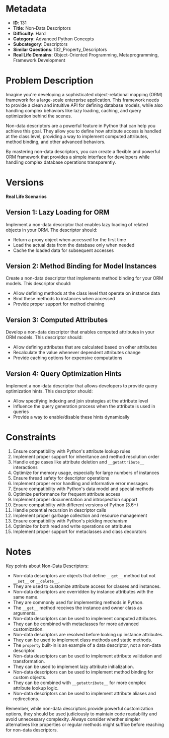 # Metadata

- **ID**: 131
- **Title**: Non-Data Descriptors
- **Difficulty**: Hard
- **Category**: Advanced Python Concepts
- **Subcategory**: Descriptors
- **Similar Questions**: 132_Property_Descriptors
- **Real Life Domains**: Object-Oriented Programming, Metaprogramming, Framework Development

# Problem Description

Imagine you're developing a sophisticated object-relational mapping (ORM) framework for a large-scale enterprise application. This framework needs to provide a clean and intuitive API for defining database models, while also handling complex behaviors like lazy loading, caching, and query optimization behind the scenes.

Non-data descriptors are a powerful feature in Python that can help you achieve this goal. They allow you to define how attribute access is handled at the class level, providing a way to implement computed attributes, method binding, and other advanced behaviors.

By mastering non-data descriptors, you can create a flexible and powerful ORM framework that provides a simple interface for developers while handling complex database operations transparently.

# Versions

**Real Life Scenarios**

## Version 1: Lazy Loading for ORM

Implement a non-data descriptor that enables lazy loading of related objects in your ORM. The descriptor should:

- Return a proxy object when accessed for the first time
- Load the actual data from the database only when needed
- Cache the loaded data for subsequent accesses

## Version 2: Method Binding for Model Instances

Create a non-data descriptor that implements method binding for your ORM models. This descriptor should:

- Allow defining methods at the class level that operate on instance data
- Bind these methods to instances when accessed
- Provide proper support for method chaining

## Version 3: Computed Attributes

Develop a non-data descriptor that enables computed attributes in your ORM models. This descriptor should:

- Allow defining attributes that are calculated based on other attributes
- Recalculate the value whenever dependent attributes change
- Provide caching options for expensive computations

## Version 4: Query Optimization Hints

Implement a non-data descriptor that allows developers to provide query optimization hints. This descriptor should:

- Allow specifying indexing and join strategies at the attribute level
- Influence the query generation process when the attribute is used in queries
- Provide a way to enable/disable these hints dynamically

# Constraints

1. Ensure compatibility with Python's attribute lookup rules
2. Implement proper support for inheritance and method resolution order
3. Handle edge cases like attribute deletion and `__getattribute__` interactions
4. Optimize for memory usage, especially for large numbers of instances
5. Ensure thread safety for descriptor operations
6. Implement proper error handling and informative error messages
7. Ensure compatibility with Python's data model and special methods
8. Optimize performance for frequent attribute access
9. Implement proper documentation and introspection support
10. Ensure compatibility with different versions of Python (3.6+)
11. Handle potential recursion in descriptor calls
12. Implement proper garbage collection and resource management
13. Ensure compatibility with Python's pickling mechanism
14. Optimize for both read and write operations on attributes
15. Implement proper support for metaclasses and class decorators

# Notes

Key points about Non-Data Descriptors:

- Non-data descriptors are objects that define `__get__` method but not `__set__` or `__delete__`.
- They are used to customize attribute access for classes and instances.
- Non-data descriptors are overridden by instance attributes with the same name.
- They are commonly used for implementing methods in Python.
- The `__get__` method receives the instance and owner class as arguments.
- Non-data descriptors can be used to implement computed attributes.
- They can be combined with metaclasses for more advanced customization.
- Non-data descriptors are resolved before looking up instance attributes.
- They can be used to implement class methods and static methods.
- The `property` built-in is an example of a data descriptor, not a non-data descriptor.
- Non-data descriptors can be used to implement attribute validation and transformation.
- They can be used to implement lazy attribute initialization.
- Non-data descriptors can be used to implement method binding for custom objects.
- They can be combined with `__getattribute__` for more complex attribute lookup logic.
- Non-data descriptors can be used to implement attribute aliases and redirections.

Remember, while non-data descriptors provide powerful customization options, they should be used judiciously to maintain code readability and avoid unnecessary complexity. Always consider whether simpler alternatives like properties or regular methods might suffice before reaching for non-data descriptors.